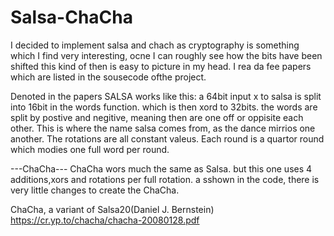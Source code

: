 # Salsa-ChaCha
I decided to implement salsa and chach as cryptography is something which I find very interesting, ocne I can roughly see how the bits have been shifted this kind of then is easy to picture in my head. I rea da fee papers which are listed in the sousecode ofthe project. 

Denoted in the papers SALSA works like this:
a 64bit input x to salsa is split into 16bit in the words function. which is then xord to 32bits. 
the words are split by postive and negitive, meaning then are one off or oppisite each other. 
This is where the  name salsa comes from, as the dance mirrios one another. 
The rotations are all constant valeus. Each round is a quartor round which modies one full word per round. 

---ChaCha---
ChaCha wors much the same as Salsa. but this one uses 4 additions,xors and rotations per full rotation. a sshown in the code, there is very little changes to create the ChaCha.











ChaCha, a variant of Salsa20(Daniel J. Bernstein) 
https://cr.yp.to/chacha/chacha-20080128.pdf
